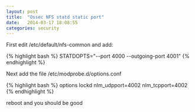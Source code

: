 ```yaml
---
layout: post
title:  "Ossec NFS statd static port"
date:   2014-03-17 18:08:55
categories: security
---
```

First edit /etc/default/nfs-common and add:

{% highlight bash %}
STATDOPTS="--port 4000 --outgoing-port 4001"
{% endhighlight %}

Next add the file /etc/modprobe.d/options.conf

{% highlight bash %}
options lockd nlm_udpport=4002 nlm_tcpport=4002
{% endhighlight %}

reboot and you should be good